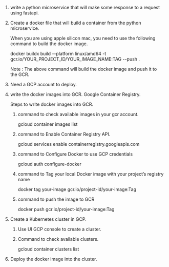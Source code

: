 
1. write a python microservice that will make some response to a request using fastapi.

2. Create a docker file that will build a container from the python microservice.

    When you are using apple silicon mac, you need to use the following command to build the docker image.

    docker buildx build --platform linux/amd64 -t gcr.io/YOUR_PROJECT_ID/YOUR_IMAGE_NAME:TAG --push .
    
    Note : The above command will build the docker image and push it to the GCR.

3. Need a GCP account to deploy.

4. write the docker images into GCR. Google Container Registry.

    Steps to write docker images into GCR.
    1. command to check available images in your gcr account.
        
        gcloud container images list 

    2. command to Enable Container Registry API.

        gcloud services enable containerregistry.googleapis.com

    3. command to Configure Docker to use GCP credentials

        gcloud auth configure-docker

    4. command to Tag your local Docker image with your project’s registry name

        docker tag your-image gcr.io/project-id/your-image:Tag
    
    5. command to push the image to GCR

        docker push gcr.io/project-id/your-image:Tag

5.  Create a Kubernetes cluster in GCP.

    1. Use UI GCP console to create a cluster.

    2. Command to check available clusters.

        gcloud container clusters list    

6.  Deploy the docker image into the cluster.
